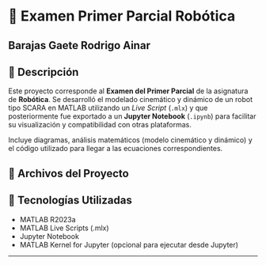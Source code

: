 # 🤖 Examen Primer Parcial Robótica

## Barajas Gaete Rodrigo Ainar

## 📘 Descripción

Este proyecto corresponde al **Examen del Primer Parcial** de la asignatura de **Robótica**. Se desarrolló el modelado cinemático y dinámico de un robot tipo SCARA en MATLAB utilizando un *Live Script* (`.mlx`) y que posteriormente fue exportado a un **Jupyter Notebook** (`.ipynb`) para facilitar su visualización y compatibilidad con otras plataformas.

Incluye diagramas, análisis matemáticos (modelo cinemático y dinámico) y el código utilizado para llegar a las ecuaciones correspondientes.

## 📁 Archivos del Proyecto

## 🧰 Tecnologías Utilizadas

- MATLAB R2023a
- MATLAB Live Scripts (.mlx)
- Jupyter Notebook
- MATLAB Kernel for Jupyter (opcional para ejecutar desde Jupyter)

---
